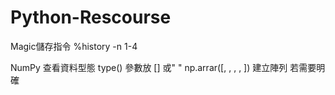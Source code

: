 # Python-Rescourse
  Magic儲存指令
    %history -n 1-4
  
  NumPy
    查看資料型態
    type()   參數放 []  或" "
    np.arrar([, , , , ])  建立陣列   若需要明確

